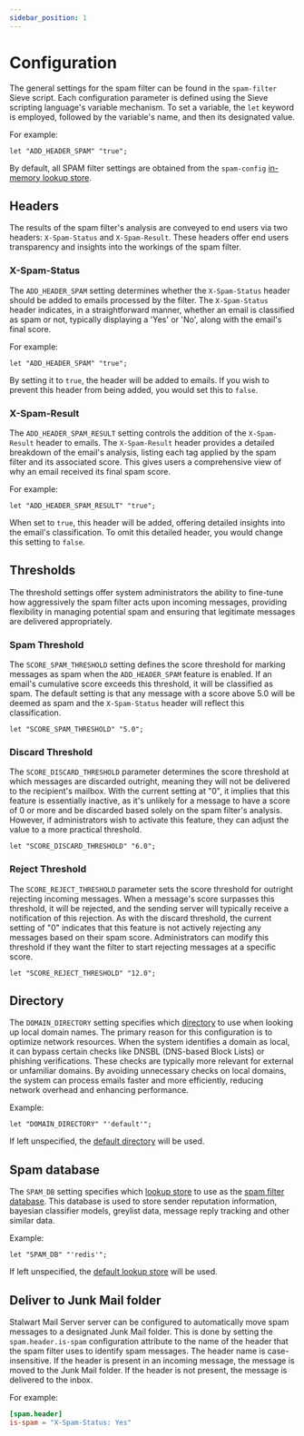 ```yaml
---
sidebar_position: 1
---
```


# Configuration

The general settings for the spam filter can be found in the `spam-filter` Sieve script. Each configuration parameter is defined using the Sieve scripting language's variable mechanism. To set a variable, the `let` keyword is employed, followed by the variable's name, and then its designated value.

For example:

```sieve
let "ADD_HEADER_SPAM" "true";
```

By default, all SPAM filter settings are obtained from the `spam-config` [in-memory lookup store](/docs/storage/backends/memory).

## Headers

The results of the spam filter's analysis are conveyed to end users via two headers: `X-Spam-Status` and `X-Spam-Result`. These headers offer end users transparency and insights into the workings of the spam filter.

### X-Spam-Status

The `ADD_HEADER_SPAM` setting determines whether the `X-Spam-Status` header should be added to emails processed by the filter. The `X-Spam-Status` header indicates, in a straightforward manner, whether an email is classified as spam or not, typically displaying a 'Yes' or 'No', along with the email's final score.

For example:

```sieve
let "ADD_HEADER_SPAM" "true";
```

By setting it to `true`, the header will be added to emails. If you wish to prevent this header from being added, you would set this to `false`.

### X-Spam-Result

The `ADD_HEADER_SPAM_RESULT` setting controls the addition of the `X-Spam-Result` header to emails. The `X-Spam-Result` header provides a detailed breakdown of the email's analysis, listing each tag applied by the spam filter and its associated score. This gives users a comprehensive view of why an email received its final spam score.

For example:

```sieve
let "ADD_HEADER_SPAM_RESULT" "true";
```

When set to `true`, this header will be added, offering detailed insights into the email's classification. To omit this detailed header, you would change this setting to `false`.

## Thresholds

The threshold settings offer system administrators the ability to fine-tune how aggressively the spam filter acts upon incoming messages, providing flexibility in managing potential spam and ensuring that legitimate messages are delivered appropriately.

### Spam Threshold

The `SCORE_SPAM_THRESHOLD` setting defines the score threshold for marking messages as spam when the `ADD_HEADER_SPAM` feature is enabled. If an email's cumulative score exceeds this threshold, it will be classified as spam. The default setting is that any message with a score above 5.0 will be deemed as spam and the `X-Spam-Status` header will reflect this classification.

```sieve
let "SCORE_SPAM_THRESHOLD" "5.0";
```

### Discard Threshold

The `SCORE_DISCARD_THRESHOLD` parameter determines the score threshold at which messages are discarded outright, meaning they will not be delivered to the recipient's mailbox. With the current setting at "0", it implies that this feature is essentially inactive, as it's unlikely for a message to have a score of 0 or more and be discarded based solely on the spam filter's analysis. However, if administrators wish to activate this feature, they can adjust the value to a more practical threshold.

```sieve
let "SCORE_DISCARD_THRESHOLD" "6.0";
```

### Reject Threshold

The `SCORE_REJECT_THRESHOLD` parameter sets the score threshold for outright rejecting incoming messages. When a message's score surpasses this threshold, it will be rejected, and the sending server will typically receive a notification of this rejection. As with the discard threshold, the current setting of "0" indicates that this feature is not actively rejecting any messages based on their spam score. Administrators can modify this threshold if they want the filter to start rejecting messages at a specific score.

```sieve
let "SCORE_REJECT_THRESHOLD" "12.0";
```

## Directory

The `DOMAIN_DIRECTORY` setting specifies which [directory](/docs/auth/directory/overview) to use when looking up local domain names. The primary reason for this configuration is to optimize network resources. When the system identifies a domain as local, it can bypass certain checks like DNSBL (DNS-based Block Lists) or phishing verifications. These checks are typically more relevant for external or unfamiliar domains. By avoiding unnecessary checks on local domains, the system can process emails faster and more efficiently, reducing network overhead and enhancing performance.

Example:

```sieve
let "DOMAIN_DIRECTORY" "'default'";
```

If left unspecified, the [default directory](/docs/auth/directory/overview#default-directory) will be used.

## Spam database

The `SPAM_DB` setting specifies which [lookup store](/docs/storage/lookup) to use as the [spam filter database](/docs/spamfilter/settings/database). This database is used to store sender reputation information, bayesian classifier models, greylist data, message reply tracking and other similar data.

Example:

```sieve
let "SPAM_DB" "'redis'";
```

If left unspecified, the [default lookup store](/docs/storage/lookup#configuration) will be used.

## Deliver to Junk Mail folder

Stalwart Mail Server server can be configured to automatically move spam messages to a designated Junk Mail folder. This is done by setting the `spam.header.is-spam` configuration attribute to the name of the header that the spam filter uses to identify spam messages. The header name is case-insensitive. If the header is present in an incoming message, the message is moved to the Junk Mail folder. If the header is not present, the message is delivered to the inbox.

For example:

```toml
[spam.header]
is-spam = "X-Spam-Status: Yes"
```
